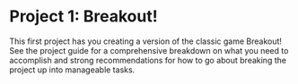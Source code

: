 # Project 1: Breakout!

This first project has you creating a version of the classic game Breakout! See the project guide for a comprehensive breakdown on what you need to accomplish and strong recommendations for how to go about breaking the project up into manageable tasks.


